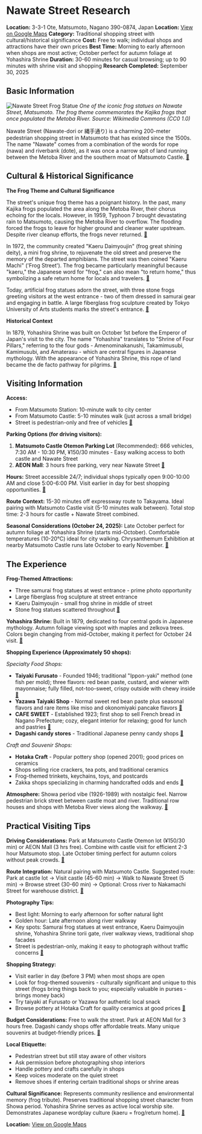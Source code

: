 # Nawate Street Research

**Location:** 3-3-1 Ote, Matsumoto, Nagano 390-0874, Japan
**Location:** [View on Google Maps](https://maps.google.com/maps?q=36.235034,137.9700987)
**Category:** Traditional shopping street with cultural/historical significance
**Cost:** Free to walk; individual shops and attractions have their own prices
**Best Time:** Morning to early afternoon when shops are most active; October perfect for autumn foliage at Yohashira Shrine
**Duration:** 30-60 minutes for casual browsing; up to 90 minutes with shrine visit and shopping
**Research Completed:** September 30, 2025

## Basic Information

![Nawate Street Frog Statue](https://upload.wikimedia.org/wikipedia/commons/b/b6/20190706_Matsumoto_frog_statue-2.jpg)
*One of the iconic frog statues on Nawate Street, Matsumoto. The frog theme commemorates the Kajika frogs that once populated the Metoba River. Source: Wikimedia Commons (CC0 1.0)*

Nawate Street (Nawate-dori or 縄手通り) is a charming 200-meter pedestrian shopping street in Matsumoto that has existed since the 1500s. The name "Nawate" comes from a combination of the words for rope (nawa) and riverbank (dote), as it was once a narrow spit of land running between the Metoba River and the southern moat of Matsumoto Castle. [🔗](https://en.japantravel.com/nagano/frog-street-nawate-dori-in-matsumoto/41259)

## Cultural & Historical Significance

**The Frog Theme and Cultural Significance**

The street's unique frog theme has a poignant history. In the past, many Kajika frogs populated the area along the Metoba River, their chorus echoing for the locals. However, in 1959, Typhoon 7 brought devastating rain to Matsumoto, causing the Metoba River to overflow. The flooding forced the frogs to leave for higher ground and cleaner water upstream. Despite river cleanup efforts, the frogs never returned. [🔗](https://visitmatsumoto.com/en/history/whats-with-all-the-frogs/)

In 1972, the community created "Kaeru Daimyoujin" (frog great shining deity), a mini frog shrine, to rejuvenate the old street and preserve the memory of the departed amphibians. The street was then coined "Kaeru Machi" ('Frog Street'). The frog became particularly meaningful because "kaeru," the Japanese word for "frog," can also mean "to return home," thus symbolizing a safe return home for locals and travelers. [🔗](https://www.snowmonkeyresorts.com/activities/nawate-dori-or-frog-street/)

Today, artificial frog statues adorn the street, with three stone frogs greeting visitors at the west entrance - two of them dressed in samurai gear and engaging in battle. A large fiberglass frog sculpture created by Tokyo University of Arts students marks the street's entrance. [🔗](https://visitmatsumoto.com/en/spot/nawate-street/)

**Historical Context**

In 1879, Yohashira Shrine was built on October 1st before the Emperor of Japan's visit to the city. The name "Yohashira" translates to "Shrine of Four Pillars," referring to the four gods - Amenominakanushi, Takamimusubi, Kamimusubi, and Amaterasu - which are central figures in Japanese mythology. With the appearance of Yohashira Shrine, this rope of land became the de facto pathway for pilgrims. [🔗](https://welcome-matsumoto.com/spots/spots-to-visit/yohashira-shrine/)

## Visiting Information

**Access:**
- From Matsumoto Station: 10-minute walk to city center
- From Matsumoto Castle: 5-10 minutes walk (just across a small bridge)
- Street is pedestrian-only and free of vehicles [🔗](https://www.japan-guide.com/e/e6051.html)

**Parking Options (for driving visitors):**
1. **Matsumoto Castle Otemon Parking Lot** (Recommended): 666 vehicles, 7:30 AM - 10:30 PM, ¥150/30 minutes - Easy walking access to both castle and Nawate Street
2. **AEON Mall**: 3 hours free parking, very near Nawate Street [🔗](https://visitmatsumoto.com/en/guide/parking/)

**Hours:** Street accessible 24/7; individual shops typically open 9:00-10:00 AM and close 5:00-6:00 PM. Visit earlier in day for best shopping opportunities. [🔗](https://www.gltjp.com/en/directory/item/11841/)

**Route Context:** 15-30 minutes off expressway route to Takayama. Ideal pairing with Matsumoto Castle visit (5-10 minutes walk between). Total stop time: 2-3 hours for castle + Nawate Street combined.

**Seasonal Considerations (October 24, 2025):** Late October perfect for autumn foliage at Yohashira Shrine (starts mid-October). Comfortable temperatures (10-20°C) ideal for city walking. Chrysanthemum Exhibition at nearby Matsumoto Castle runs late October to early November. [🔗](https://www.snowmonkeyresorts.com/news/matsumoto-october/)

## The Experience

**Frog-Themed Attractions:**
- Three samurai frog statues at west entrance - prime photo opportunity
- Large fiberglass frog sculpture at street entrance
- Kaeru Daimyoujin - small frog shrine in middle of street
- Stone frog statues scattered throughout [🔗](https://visitmatsumoto.com/en/spot/nawate-street/)

**Yohashira Shrine:**
Built in 1879, dedicated to four central gods in Japanese mythology. Autumn foliage viewing spot with maples and zelkova trees. Colors begin changing from mid-October, making it perfect for October 24 visit. [🔗](https://welcome-matsumoto.com/spots/spots-to-visit/yohashira-shrine/)

**Shopping Experience (Approximately 50 shops):**

*Specialty Food Shops:*
- **Taiyaki Furusato** - Founded 1946; traditional "Ippon-yaki" method (one fish per mold); three flavors: red bean paste, custard, and wiener with mayonnaise; fully filled, not-too-sweet, crispy outside with chewy inside [🔗](https://visitmatsumoto.com/en/spot/furusato/)
- **Yazawa Taiyaki Shop** - Normal sweet red bean paste plus seasonal flavors and rare items like miso and okonomiyaki pancake flavors [🔗](https://thegate12.com/spot/2307)
- **CAFE SWEET** - Established 1923; first shop to sell French bread in Nagano Prefecture; cozy, elegant interior for relaxing; good for lunch and pastries [🔗](https://visitmatsumoto.com/en/spot/sweet-nawate/)
- **Dagashi candy stores** - Traditional Japanese penny candy shops [🔗](https://visitmatsumoto.com/en/spot/nawate-street/)

*Craft and Souvenir Shops:*
- **Hotaka Craft** - Popular pottery shop (opened 2001); good prices on ceramics
- Shops selling rice crackers, tea pots, and traditional ceramics
- Frog-themed trinkets, keychains, toys, and postcards
- Zakka shops specializing in charming handcrafted odds and ends [🔗](https://hoshinoresorts.com/en/guide/area/chubu/nagano/matsumoto/zakka/)

**Atmosphere:** Showa period vibe (1926-1989) with nostalgic feel. Narrow pedestrian brick street between castle moat and river. Traditional row houses and shops with Metoba River views along the walkway. [🔗](https://welcome-matsumoto.com/spots/spots-to-visit/nawate-street/)

## Practical Visiting Tips

**Driving Considerations:** Park at Matsumoto Castle Otemon lot (¥150/30 min) or AEON Mall (3 hrs free). Combine with castle visit for efficient 2-3 hour Matsumoto stop. Late October timing perfect for autumn colors without peak crowds. [🔗](https://visitmatsumoto.com/en/guide/parking/)

**Route Integration:** Natural pairing with Matsumoto Castle. Suggested route: Park at castle lot → Visit castle (45-60 min) → Walk to Nawate Street (5 min) → Browse street (30-60 min) → Optional: Cross river to Nakamachi Street for warehouse district. [🔗](https://www.japan-guide.com/e/e6051.html)

**Photography Tips:**
- Best light: Morning to early afternoon for softer natural light
- Golden hour: Late afternoon along river walkway
- Key spots: Samurai frog statues at west entrance, Kaeru Daimyoujin shrine, Yohashira Shrine torii gate, river walkway views, traditional shop facades
- Street is pedestrian-only, making it easy to photograph without traffic concerns [🔗](https://www.gltjp.com/en/directory/item/11841/)

**Shopping Strategy:**
- Visit earlier in day (before 3 PM) when most shops are open
- Look for frog-themed souvenirs - culturally significant and unique to this street (frogs bring things back to you; especially valuable in purses - brings money back)
- Try taiyaki at Furusato or Yazawa for authentic local snack
- Browse pottery at Hotaka Craft for quality ceramics at good prices [🔗](https://travelsetu.com/guide/nawate-street-tourism/things-to-do-in-nawate-street)

**Budget Considerations:** Free to walk the street. Park at AEON Mall for 3 hours free. Dagashi candy shops offer affordable treats. Many unique souvenirs at budget-friendly prices. [🔗](https://visitmatsumoto.com/en/guide/parking/)

**Local Etiquette:**
- Pedestrian street but still stay aware of other visitors
- Ask permission before photographing shop interiors
- Handle pottery and crafts carefully in shops
- Keep voices moderate on the quiet street
- Remove shoes if entering certain traditional shops or shrine areas

**Cultural Significance:** Represents community resilience and environmental memory (frog tribute). Preserves traditional shopping street character from Showa period. Yohashira Shrine serves as active local worship site. Demonstrates Japanese wordplay culture (kaeru = frog/return home). [🔗](https://visitmatsumoto.com/en/history/whats-with-all-the-frogs/)

**Location:** [View on Google Maps](https://www.google.com/maps/search/?api=1&query=36.234300,137.969444)
